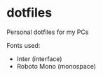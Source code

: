 # dotfiles

Personal dotfiles for my PCs

Fonts used:
- Inter (interface)
- Roboto Mono (monospace)
